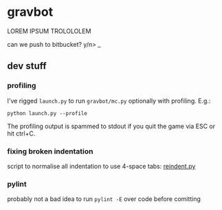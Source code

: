 gravbot
=======

LOREM IPSUM TROLOLOLEM

can we push to bitbucket? y/n> _

dev stuff
---------

### profiling

I've rigged `launch.py` to run `gravbot/mc.py` optionally with profiling. E.g.:

    python launch.py --profile    

The profiling output is spammed to stdout if you quit the game via ESC or hit ctrl+C.

### fixing broken indentation

script to normalise all indentation to use 4-space tabs: [reindent.py](http://svn.python.org/view/python/trunk/Tools/scripts/reindent.py?revision=66903&view=markup)

### pylint

probably not a bad idea to run `pylint -E` over code before comitting

